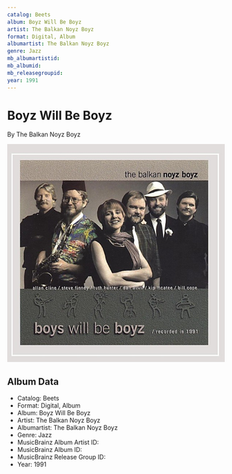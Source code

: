 ```yaml
---
catalog: Beets
album: Boyz Will Be Boyz
artist: The Balkan Noyz Boyz
format: Digital, Album
albumartist: The Balkan Noyz Boyz
genre: Jazz
mb_albumartistid: 
mb_albumid: 
mb_releasegroupid: 
year: 1991
---
```


# Boyz Will Be Boyz

By The Balkan Noyz Boyz

![](../../assets/beetscovers/The_Balkan_Noyz_Boyz-Boyz_Will_Be_Boyz.jpg)

## Album Data

- Catalog: Beets
- Format: Digital, Album
- Album: Boyz Will Be Boyz
- Artist: The Balkan Noyz Boyz
- Albumartist: The Balkan Noyz Boyz
- Genre: Jazz
- MusicBrainz Album Artist ID: 
- MusicBrainz Album ID: 
- MusicBrainz Release Group ID: 
- Year: 1991

